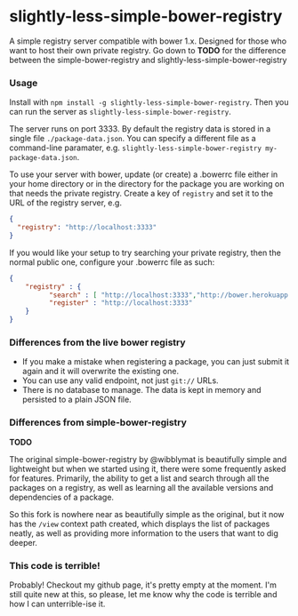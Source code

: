 slightly-less-simple-bower-registry
=====================

A simple registry server compatible with bower 1.x.
Designed for those who want to host their own private registry.
Go down to **TODO** for the difference between the simple-bower-registry
and slightly-less-simple-bower-registry

### Usage

Install with `npm install -g slightly-less-simple-bower-registry`.
Then you can run the server as `slightly-less-simple-bower-registry`.

The server runs on port 3333.
By default the registry data is stored in a single file `./package-data.json`.
You can specify a different file as a command-line paramater,
e.g. `slightly-less-simple-bower-registry my-package-data.json`.

To use your server with bower, update (or create) a .bowerrc file
either in your home directory or in the directory for the package
you are working on that needs the private registry.
Create a key of `registry` and set it to the URL of the registry server, e.g.

```json
{
  "registry": "http://localhost:3333"
}
```

If you would like your setup to try searching your private registry,
then the normal public one, configure your .bowerrc file as such:
```json
{
    "registry" : {
          "search" : [ "http://localhost:3333","http://bower.herokuapp.com/" ],
          "register" : "http://localhost:3333"
    }
}
```


### Differences from the live bower registry

- If you make a mistake when registering a package, you can just submit it again
and it will overwrite the existing one.
- You can use any valid endpoint, not just `git://` URLs.
- There is no database to manage. The data is kept in
memory and persisted to a plain JSON file.

### Differences from simple-bower-registry

**TODO**

The original simple-bower-registry by @wibblymat is beautifully simple and lightweight
but when we started using it, there were some frequently asked for features.
Primarily, the ability to get a list and search through all the
packages on a registry, as well as learning all the available
versions and dependencies of a package.

So this fork is nowhere near as beautifully simple as the original,
but it now has the `/view` context path created, which
displays the list of packages neatly, as well as providing
more information to the users that want to dig deeper.

### This code is terrible!

Probably! Checkout my github page, it's pretty empty at the moment. I'm still
quite new at this, so please, let me know why the code is terrible
and how I can unterrible-ise it.
